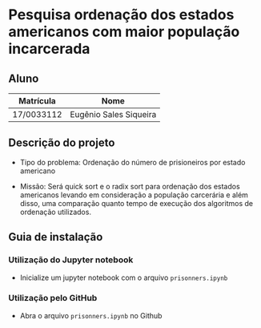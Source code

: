 # Pesquisa ordenação dos estados americanos com maior população incarcerada

## Aluno  
| Matrícula | Nome |  
|-----------------------|---------------------|  
| 17/0033112 | Eugênio Sales Siqueira |  
  
## Descrição do projeto

* Tipo do problema: Ordenação do número de prisioneiros por estado americano

* Missão: Será quick sort e o radix sort para ordenação dos estados americanos levando em consideração a população carcerária e além disso, uma comparação quanto tempo de execução dos algoritmos de ordenação utilizados.

## Guia de instalação
### Utilização do Jupyter notebook
* Inicialize um jupyter notebook com o arquivo `prisonners.ipynb`

### Utilização pelo GitHub
* Abra o arquivo `prisonners.ipynb` no Github